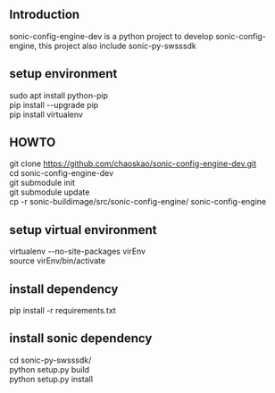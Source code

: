 ## Introduction
sonic-config-engine-dev is a python project to develop sonic-config-engine, this project also include sonic-py-swsssdk

## setup environment
sudo apt install python-pip  
pip install --upgrade pip  
pip install virtualenv  

## HOWTO
git clone https://github.com/chaoskao/sonic-config-engine-dev.git  
cd sonic-config-engine-dev  
git submodule init  
git submodule update  
cp -r sonic-buildimage/src/sonic-config-engine/ sonic-config-engine

## setup virtual environment
virtualenv --no-site-packages virEnv  
source virEnv/bin/activate

## install dependency
pip install -r requirements.txt

## install sonic dependency
cd sonic-py-swsssdk/  
python setup.py build  
python setup.py install  
